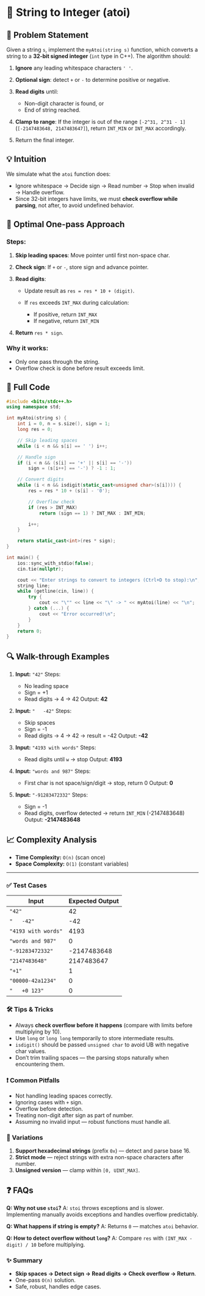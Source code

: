 # 📝 String to Integer (atoi)


## 📜 Problem Statement 

Given a string `s`, implement the `myAtoi(string s)` function, which converts a string to a **32-bit signed integer** (`int` type in C++).
The algorithm should:

1. **Ignore** any leading whitespace characters `' '`.
2. **Optional sign**: detect `+` or `-` to determine positive or negative.
3. **Read digits** until:

   * Non-digit character is found, or
   * End of string reached.
4. **Clamp to range**:
   If the integer is out of the range `[-2^31, 2^31 - 1]` (`[-2147483648, 2147483647]`), return `INT_MIN` or `INT_MAX` accordingly.
5. Return the final integer.



## 💡 Intuition 

We simulate what the `atoi` function does:

* Ignore whitespace → Decide sign → Read number → Stop when invalid → Handle overflow.
* Since 32-bit integers have limits, we must **check overflow while parsing**, not after, to avoid undefined behavior.


## 🚀 Optimal One-pass Approach

### Steps:

1. **Skip leading spaces**: Move pointer until first non-space char.
2. **Check sign**: If `+` or `-`, store sign and advance pointer.
3. **Read digits**:

   * Update result as `res = res * 10 + (digit)`.
   * If `res` exceeds `INT_MAX` during calculation:

     * If positive, return `INT_MAX`
     * If negative, return `INT_MIN`
4. **Return** `res * sign`.

### Why it works:

* Only one pass through the string.
* Overflow check is done before result exceeds limit.



## 🧾 Full Code 

```cpp
#include <bits/stdc++.h>
using namespace std;

int myAtoi(string s) {
    int i = 0, n = s.size(), sign = 1;
    long res = 0;

    // Skip leading spaces
    while (i < n && s[i] == ' ') i++;

    // Handle sign
    if (i < n && (s[i] == '+' || s[i] == '-'))
        sign = (s[i++] == '-') ? -1 : 1;

    // Convert digits
    while (i < n && isdigit(static_cast<unsigned char>(s[i]))) {
        res = res * 10 + (s[i] - '0');

        // Overflow check
        if (res > INT_MAX)
            return (sign == 1) ? INT_MAX : INT_MIN;

        i++;
    }

    return static_cast<int>(res * sign);
}

int main() {
    ios::sync_with_stdio(false);
    cin.tie(nullptr);

    cout << "Enter strings to convert to integers (Ctrl+D to stop):\n";
    string line;
    while (getline(cin, line)) {
        try {
            cout << "\"" << line << "\" -> " << myAtoi(line) << "\n";
        } catch (...) {
            cout << "Error occurred!\n";
        }
    }
    return 0;
}
```


## 🔍 Walk-through Examples 

1. **Input:** `"42"`
   Steps:

   * No leading space
   * Sign = +1
   * Read digits → 4 → 42
     Output: **42**

2. **Input:** `"   -42"`
   Steps:

   * Skip spaces
   * Sign = -1
   * Read digits → 4 → 42 → result = -42
     Output: **-42**

3. **Input:** `"4193 with words"`
   Steps:

   * Read digits until `w` → stop
     Output: **4193**

4. **Input:** `"words and 987"`
   Steps:

   * First char is not space/sign/digit → stop, return 0
     Output: **0**

5. **Input:** `"-91283472332"`
   Steps:

   * Sign = -1
   * Read digits, overflow detected → return `INT_MIN` (-2147483648)
     Output: **-2147483648**


## 📈 Complexity Analysis

* **Time Complexity:** `O(n)` (scan once)
* **Space Complexity:** `O(1)` (constant variables)

---

### ✅ Test Cases

| Input               | Expected Output |
| ------------------- | --------------- |
| `"42"`              | 42              |
| `"   -42"`          | -42             |
| `"4193 with words"` | 4193            |
| `"words and 987"`   | 0               |
| `"-91283472332"`    | -2147483648     |
| `"2147483648"`      | 2147483647      |
| `"+1"`              | 1               |
| `"00000-42a1234"`   | 0               |
| `"   +0 123"`       | 0               |



### 🛠️ Tips & Tricks 

* Always **check overflow before it happens** (compare with limits before multiplying by 10).
* Use `long` or `long long` temporarily to store intermediate results.
* `isdigit()` should be passed `unsigned char` to avoid UB with negative char values.
* Don’t trim trailing spaces — the parsing stops naturally when encountering them.



### ❗️ Common Pitfalls 

* Not handling leading spaces correctly.
* Ignoring cases with `+` sign.
* Overflow before detection.
* Treating non-digit after sign as part of number.
* Assuming no invalid input — robust functions must handle all.


### 🔁 Variations 

1. **Support hexadecimal strings** (prefix `0x`) — detect and parse base 16.
2. **Strict mode** — reject strings with extra non-space characters after number.
3. **Unsigned version** — clamp within `[0, UINT_MAX]`.



## ❓ FAQs 

**Q: Why not use `stoi`?**
A: `stoi` throws exceptions and is slower. Implementing manually avoids exceptions and handles overflow predictably.

**Q: What happens if string is empty?**
A: Returns `0` — matches `atoi` behavior.

**Q: How to detect overflow without `long`?**
A: Compare `res` with `(INT_MAX - digit) / 10` before multiplying.


### ✨ Summary

* **Skip spaces → Detect sign → Read digits → Check overflow → Return**.
* One-pass `O(n)` solution.
* Safe, robust, handles edge cases.

